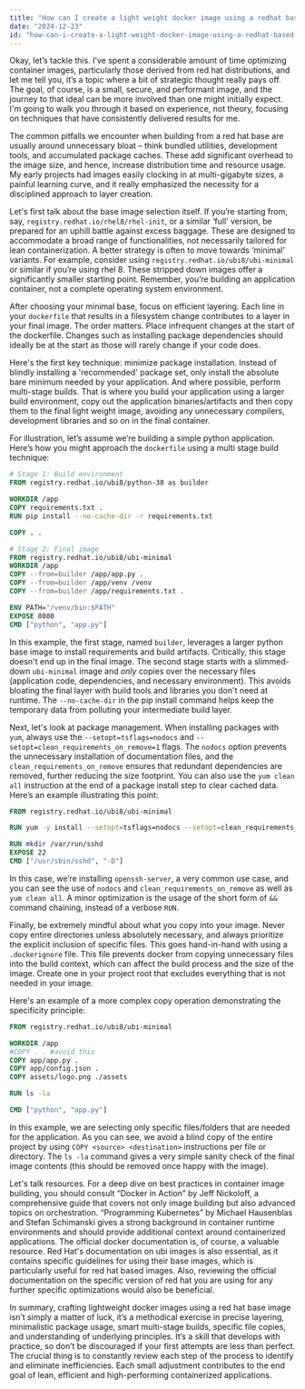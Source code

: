 ```yaml
---
title: "How can I create a light weight docker image using a redhat based base image?"
date: "2024-12-23"
id: "how-can-i-create-a-light-weight-docker-image-using-a-redhat-based-base-image"
---
```


Okay, let’s tackle this. I’ve spent a considerable amount of time optimizing container images, particularly those derived from red hat distributions, and let me tell you, it’s a topic where a bit of strategic thought really pays off. The goal, of course, is a small, secure, and performant image, and the journey to that ideal can be more involved than one might initially expect. I'm going to walk you through it based on experience, not theory, focusing on techniques that have consistently delivered results for me.

The common pitfalls we encounter when building from a red hat base are usually around unnecessary bloat – think bundled utilities, development tools, and accumulated package caches. These add significant overhead to the image size, and hence, increase distribution time and resource usage. My early projects had images easily clocking in at multi-gigabyte sizes, a painful learning curve, and it really emphasized the necessity for a disciplined approach to layer creation.

Let's first talk about the base image selection itself. If you’re starting from, say, `registry.redhat.io/rhel8/rhel-init`, or a similar ‘full’ version, be prepared for an uphill battle against excess baggage. These are designed to accommodate a broad range of functionalities, not necessarily tailored for lean containerization. A better strategy is often to move towards ‘minimal’ variants. For example, consider using `registry.redhat.io/ubi8/ubi-minimal` or similar if you’re using rhel 8. These stripped down images offer a significantly smaller starting point. Remember, you’re building an application container, not a complete operating system environment.

After choosing your minimal base, focus on efficient layering. Each line in your `dockerfile` that results in a filesystem change contributes to a layer in your final image. The order matters. Place infrequent changes at the start of the dockerfile. Changes such as installing package dependencies should ideally be at the start as those will rarely change if your code does.

Here's the first key technique: minimize package installation. Instead of blindly installing a 'recommended' package set, only install the absolute bare minimum needed by your application. And where possible, perform multi-stage builds. That is where you build your application using a larger build environment, copy out the application binaries/artifacts and then copy them to the final light weight image, avoiding any unnecessary compilers, development libraries and so on in the final container.

For illustration, let’s assume we’re building a simple python application. Here’s how you might approach the `dockerfile` using a multi stage build technique:

```dockerfile
# Stage 1: Build environment
FROM registry.redhat.io/ubi8/python-38 as builder

WORKDIR /app
COPY requirements.txt .
RUN pip install --no-cache-dir -r requirements.txt

COPY . .

# Stage 2: Final image
FROM registry.redhat.io/ubi8/ubi-minimal
WORKDIR /app
COPY --from=builder /app/app.py .
COPY --from=builder /app/venv /venv
COPY --from=builder /app/requirements.txt .

ENV PATH="/venv/bin:$PATH"
EXPOSE 8080
CMD ["python", "app.py"]
```

In this example, the first stage, named `builder`, leverages a larger python base image to install requirements and build artifacts. Critically, this stage doesn't end up in the final image. The second stage starts with a slimmed-down `ubi-minimal` image and *only* copies over the necessary files (application code, dependencies, and necessary environment). This avoids bloating the final layer with build tools and libraries you don't need at runtime. The `--no-cache-dir` in the pip install command helps keep the temporary data from polluting your intermediate build layer.

Next, let's look at package management. When installing packages with `yum`, always use the `--setopt=tsflags=nodocs` and `--setopt=clean_requirements_on_remove=1` flags. The `nodocs` option prevents the unnecessary installation of documentation files, and the `clean_requirements_on_remove` ensures that redundant dependencies are removed, further reducing the size footprint. You can also use the `yum clean all` instruction at the end of a package install step to clear cached data. Here’s an example illustrating this point:

```dockerfile
FROM registry.redhat.io/ubi8/ubi-minimal

RUN yum -y install --setopt=tsflags=nodocs --setopt=clean_requirements_on_remove=1 openssh-server && yum clean all

RUN mkdir /var/run/sshd
EXPOSE 22
CMD ["/usr/sbin/sshd", "-D"]
```

In this case, we’re installing `openssh-server`, a very common use case, and you can see the use of `nodocs` and `clean_requirements_on_remove` as well as `yum clean all`. A minor optimization is the usage of the short form of `&&` command chaining, instead of a verbose `RUN`.

Finally, be extremely mindful about what you copy into your image. Never copy entire directories unless absolutely necessary, and always prioritize the explicit inclusion of specific files. This goes hand-in-hand with using a `.dockerignore` file. This file prevents docker from copying unnecessary files into the build context, which can affect the build process and the size of the image. Create one in your project root that excludes everything that is not needed in your image.

Here's an example of a more complex copy operation demonstrating the specificity principle:

```dockerfile
FROM registry.redhat.io/ubi8/ubi-minimal

WORKDIR /app
#COPY . . #avoid this
COPY app/app.py .
COPY app/config.json .
COPY assets/logo.png ./assets

RUN ls -la

CMD ["python", "app.py"]
```
In this example, we are selecting only specific files/folders that are needed for the application. As you can see, we avoid a blind copy of the entire project by using `COPY <source> <destination>` instructions per file or directory. The `ls -la` command gives a very simple sanity check of the final image contents (this should be removed once happy with the image).

Let's talk resources. For a deep dive on best practices in container image building, you should consult “Docker in Action” by Jeff Nickoloff, a comprehensive guide that covers not only image building but also advanced topics on orchestration. “Programming Kubernetes” by Michael Hausenblas and Stefan Schimanski gives a strong background in container runtime environments and should provide additional context around containerized applications. The official docker documentation is, of course, a valuable resource. Red Hat's documentation on ubi images is also essential, as it contains specific guidelines for using their base images, which is particularly useful for red hat based images. Also, reviewing the official documentation on the specific version of red hat you are using for any further specific optimizations would also be beneficial.

In summary, crafting lightweight docker images using a red hat base image isn’t simply a matter of luck, it’s a methodical exercise in precise layering, minimalistic package usage, smart multi-stage builds, specific file copies, and understanding of underlying principles. It’s a skill that develops with practice, so don’t be discouraged if your first attempts are less than perfect. The crucial thing is to constantly review each step of the process to identify and eliminate inefficiencies. Each small adjustment contributes to the end goal of lean, efficient and high-performing containerized applications.
